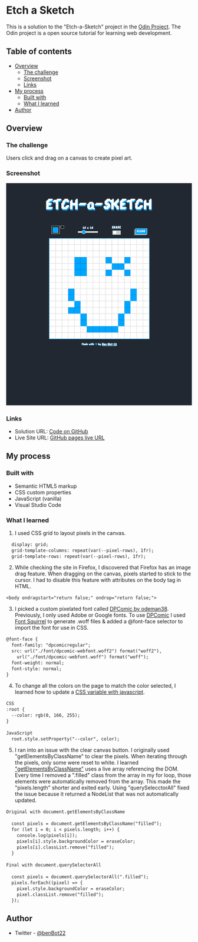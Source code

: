 # Etch a Sketch

This is a solution to the "Etch-a-Sketch" project in the [Odin Project](https://www.theodinproject.com/lessons/foundations-rock-paper-scissors).  The Odin project is a open source tutorial for learning web development.

## Table of contents

- [Overview](#overview)
  - [The challenge](#the-challenge)
  - [Screenshot](#screenshot)
  - [Links](#links)
- [My process](#my-process)
  - [Built with](#built-with)
  - [What I learned](#what-i-learned)
- [Author](#author)

## Overview

### The challenge

Users click and drag on a canvas to create pixel art.  

### Screenshot

![](./images/Etch-a-sketch.png)

### Links

- Solution URL: [Code on GitHub](https://github.com/Ben-Bot-22/odin-etch-a-sketch)
- Live Site URL: [GitHub pages live URL]()

## My process

### Built with

- Semantic HTML5 markup
- CSS custom properties
- JavaScript (vanilla)
- Visual Studio Code

### What I learned

1) I used CSS grid to layout pixels in the canvas.
`````
  display: grid;
  grid-template-columns: repeat(var(--pixel-rows), 1fr);
  grid-template-rows: repeat(var(--pixel-rows), 1fr);
`````
2) While checking the site in Firefox, I discovered that Firefox has an image drag feature. When dragging on the canvas, pixels started to stick to the cursor.  I had to disable this feature with attributes on the body tag in HTML.  

`````
<body ondragstart="return false;" ondrop="return false;">
`````
3) I picked a custom pixelated font called [DPComic by odeman38](https://www.1001fonts.com/dpcomic-font.html). Previously, I only used Adobe or Google fonts.  To use [DPComic](https://www.1001fonts.com/dpcomic-font.html) I used [Font Squirrel](https://www.fontsquirrel.com/tools/webfont-generator) to generate .woff files & added a @font-face selector to import the font for use in CSS.  
`````
@font-face {
  font-family: "dpcomicregular";
  src: url("./font/dpcomic-webfont.woff2") format("woff2"),
    url("./font/dpcomic-webfont.woff") format("woff");
  font-weight: normal;
  font-style: normal;
}
`````
4) To change all the colors on the page to match the color selected, I learned how to update a [CSS variable with javascript](https://css-tricks.com/updating-a-css-variable-with-javascript/). 
`````
CSS
:root {
  --color: rgb(0, 166, 255);
}

JavaScript
  root.style.setProperty("--color", color);
`````
5) I ran into an issue with the clear canvas button.  I originally used "getElementsByClassName" to clear the pixels.  When iterating through the pixels, only some were reset to white.  I learned ["getElementsByClassName"](https://developer.mozilla.org/en-US/docs/Web/API/Document/getElementsByClassName) uses a live array referencing the DOM.  Every time I removed a ".filled" class from the array in my for loop, those elements were automatically removed from the array.  This made the "pixels.length" shorter and exited early.  Using "querySelecctorAll" fixed the issue because it returned a NodeList that was not automatically updated.

`````
Original with document.getElementsByClassName

  const pixels = document.getElementsByClassName("filled");
  for (let i = 0; i < pixels.length; i++) {
    console.log(pixels[i]);
    pixels[i].style.backgroundColor = eraseColor;
    pixels[i].classList.remove("filled");
  }

Final with document.querySelectorAll

  const pixels = document.querySelectorAll(".filled");
  pixels.forEach((pixel) => {
    pixel.style.backgroundColor = eraseColor;
    pixel.classList.remove("filled");
  });
`````

## Author

- Twitter - [@benBot22](https://www.twitter.com/benBot22)

